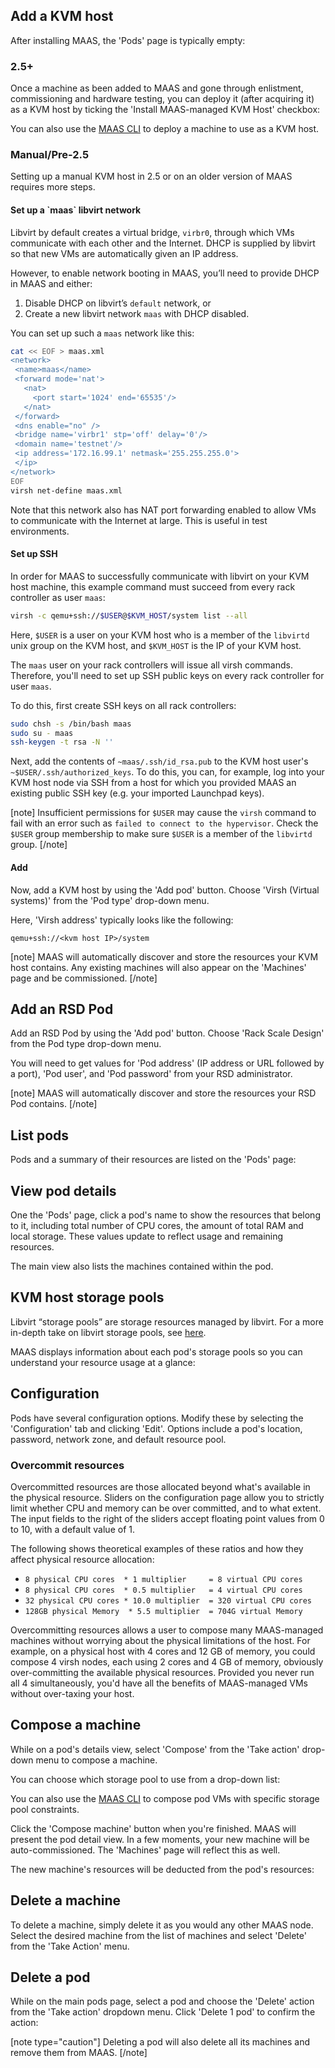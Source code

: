 <h2 id="heading--add-a-kvm-host">Add a KVM host</h2>

After installing MAAS, the 'Pods' page is typically empty:

<!-- vanilla
![initial pods page](https://assets.ubuntu.com/v1/c1698d33-manage-kvm-pods__2.5_pod-initial-page.png)
 vanilla -->

<!-- ui
![initial pods page](https://assets.ubuntu.com/v1/c1698d33-manage-kvm-pods__2.5_pod-initial-page.png)
 ui -->

<!-- cli
### ADD SUITABLE CLI EXAMPLE OR PRINTOUT ###
 cli -->

<h3 id="heading--25">2.5+</h3>

Once a machine as been added to MAAS and gone through enlistment, commissioning and hardware testing, you can deploy it (after acquiring it) as a KVM host by ticking the 'Install MAAS-managed KVM Host' checkbox:

<!-- vanilla
![kvmpoddeploy](https://assets.ubuntu.com/v1/d7271011-manage-kvm-pods__2.5_kvm-pod-deploy.png)
 vanilla -->

<!-- ui
![kvmpoddeploy](https://assets.ubuntu.com/v1/d7271011-manage-kvm-pods__2.5_kvm-pod-deploy.png)
 ui -->

<!-- cli
### ADD SUITABLE CLI EXAMPLE OR PRINTOUT ###
 cli -->

You can also use the [MAAS CLI](/t/common-cli-tasks/794#heading--deploy-a-node) to deploy a machine to use as a KVM host.

<h3 id="heading--manualpre-25">Manual/Pre-2.5</h3>

Setting up a manual KVM host in 2.5 or on an older version of MAAS requires more steps.

<h4 id="heading--set-up-a-maas-libvirt-network">Set up a `maas` libvirt network</h4>

Libvirt by default creates a virtual bridge, `virbr0`, through which VMs communicate with each other and the Internet. DHCP is supplied by libvirt so that new VMs are automatically given an IP address.

However, to enable network booting in MAAS, you’ll need to provide DHCP in MAAS and either:

1.  Disable DHCP on libvirt’s `default` network, or
2.  Create a new libvirt network `maas` with DHCP disabled.

You can set up such a `maas` network like this:

``` bash
cat << EOF > maas.xml
<network>
 <name>maas</name>
 <forward mode='nat'>
   <nat>
     <port start='1024' end='65535'/>
   </nat>
 </forward>
 <dns enable="no" />
 <bridge name='virbr1' stp='off' delay='0'/>
 <domain name='testnet'/>
 <ip address='172.16.99.1' netmask='255.255.255.0'>
 </ip>
</network>
EOF
virsh net-define maas.xml
```

Note that this network also has NAT port forwarding enabled to allow VMs to communicate with the Internet at large. This is useful in test environments.

<h4 id="heading--set-up-ssh">Set up SSH</h4>

In order for MAAS to successfully communicate with libvirt on your KVM host machine, this example command must succeed from every rack controller as user `maas`:

``` bash
virsh -c qemu+ssh://$USER@$KVM_HOST/system list --all
```

Here, `$USER` is a user on your KVM host who is a member of the `libvirtd` unix group on the KVM host, and `$KVM_HOST` is the IP of your KVM host.

The `maas` user on your rack controllers will issue all virsh commands. Therefore, you'll need to set up SSH public keys on every rack controller for user `maas`.

To do this, first create SSH keys on all rack controllers:

``` bash
sudo chsh -s /bin/bash maas
sudo su - maas
ssh-keygen -t rsa -N ''
```

Next, add the contents of `~maas/.ssh/id_rsa.pub` to the KVM host user's `~$USER/.ssh/authorized_keys`. To do this, you can, for example, log into your KVM host node via SSH from a host for which you provided MAAS an existing public SSH key (e.g. your imported Launchpad keys).

[note]
Insufficient permissions for `$USER` may cause the `virsh` command to fail with an error such as `failed to connect to the hypervisor`. Check the `$USER` group membership to make sure `$USER` is a member of the `libvirtd` group.
[/note]

<h4 id="heading--add">Add</h4>

Now, add a KVM host by using the 'Add pod' button. Choose 'Virsh (Virtual systems)' from the 'Pod type' drop-down menu.

<!-- vanilla
![add Virsh pod](https://assets.ubuntu.com/v1/ca39b7a1-manage-kvm-pods__2.5_pod-add-virsh.png)
 vanilla -->

<!-- ui
![add Virsh pod](https://assets.ubuntu.com/v1/ca39b7a1-manage-kvm-pods__2.5_pod-add-virsh.png)
 ui -->

<!-- cli
### ADD SUITABLE CLI EXAMPLE OR PRINTOUT ###
 cli -->

Here, 'Virsh address' typically looks like the following:

``` no-highlight
qemu+ssh://<kvm host IP>/system
```

[note]
MAAS will automatically discover and store the resources your KVM host contains. Any existing machines will also appear on the 'Machines' page and be commissioned.
[/note]

<h2 id="heading--add-an-rsd-pod">Add an RSD Pod</h2>

Add an RSD Pod by using the 'Add pod' button. Choose 'Rack Scale Design' from the Pod type drop-down menu.

<!-- vanilla
![add RSD pod](https://assets.ubuntu.com/v1/2604a48b-nodes-comp-hw__2.4_pod-add-rsd.png)
 vanilla -->

<!-- ui
![add RSD pod](https://assets.ubuntu.com/v1/2604a48b-nodes-comp-hw__2.4_pod-add-rsd.png)
 ui -->

<!-- cli
### ADD SUITABLE CLI EXAMPLE OR PRINTOUT ###
 cli -->

You will need to get values for 'Pod address' (IP address or URL followed by a port), 'Pod user', and 'Pod password' from your RSD administrator.

[note]
MAAS will automatically discover and store the resources your RSD Pod contains.
[/note]

<h2 id="heading--list-pods">List pods</h2>

Pods and a summary of their resources are listed on the 'Pods' page:

<!-- vanilla
![save pod](https://assets.ubuntu.com/v1/6a1e0fc2-manage-kvm-pods__2.5_pod-list.png)
 vanilla -->

<!-- ui
![save pod](https://assets.ubuntu.com/v1/6a1e0fc2-manage-kvm-pods__2.5_pod-list.png)
 ui -->

<!-- cli
### ADD SUITABLE CLI EXAMPLE OR PRINTOUT ###
 cli -->

<h2 id="heading--view-pod-details">View pod details</h2>

One the 'Pods' page, click a pod's name to show the resources that belong to it, including total number of CPU cores, the amount of total RAM and local storage. These values update to reflect usage and remaining resources.

The main view also lists the machines contained within the pod.

<!-- vanilla
![pod details](https://assets.ubuntu.com/v1/458b90b6-manage-kvm-pods__2.5_pod-details.png)
 vanilla -->

<!-- ui
![pod details](https://assets.ubuntu.com/v1/458b90b6-manage-kvm-pods__2.5_pod-details.png)
 ui -->

<!-- cli
### ADD SUITABLE CLI EXAMPLE OR PRINTOUT ###
 cli -->

<h2 id="heading--kvm-host-storage-pools">KVM host storage pools</h2>

Libvirt “storage pools” are storage resources managed by libvirt. For a more in-depth take on libvirt storage pools, see [here](https://libvirt.org/storage.html).

MAAS displays information about each pod's storage pools so you can understand your resource usage at a glance:

<!-- vanilla
![storagepoolusage](https://assets.ubuntu.com/v1/984dcd91-manage-kvm-pods__2.5_libvirt_storage_usage.png)
 vanilla -->

<!-- ui
![storagepoolusage](https://assets.ubuntu.com/v1/984dcd91-manage-kvm-pods__2.5_libvirt_storage_usage.png)
 ui -->

<!-- cli
### ADD SUITABLE CLI EXAMPLE OR PRINTOUT ###
 cli -->

<h2 id="heading--configuration">Configuration</h2>

Pods have several configuration options. Modify these by selecting the 'Configuration' tab and clicking 'Edit'. Options include a pod's location, password, network zone, and default resource pool.

<!-- vanilla
![pod configuration](https://assets.ubuntu.com/v1/50c94029-manage-kvm-pods__2.5_pod-compose-config.png)
 vanilla -->

<!-- ui
![pod configuration](https://assets.ubuntu.com/v1/50c94029-manage-kvm-pods__2.5_pod-compose-config.png)
 ui -->

<!-- cli
### ADD SUITABLE CLI EXAMPLE OR PRINTOUT ###
 cli -->

<h3 id="heading--overcommit-resources">Overcommit resources</h3>

Overcommitted resources are those allocated beyond what's available in the physical resource. Sliders on the configuration page allow you to strictly limit whether CPU and memory can be over committed, and to what extent. The input fields to the right of the sliders accept floating point values from 0 to 10, with a default value of 1.

The following shows theoretical examples of these ratios and how they affect physical resource allocation:

-   `8 physical CPU cores  * 1 multiplier     = 8 virtual CPU cores`
-   `8 physical CPU cores  * 0.5 multiplier   = 4 virtual CPU cores`
-   `32 physical CPU cores * 10.0 multiplier  = 320 virtual CPU cores`
-   `128GB physical Memory  * 5.5 multiplier  = 704G virtual Memory`

Overcommitting resources allows a user to compose many MAAS-managed machines without worrying about the physical limitations of the host. For example, on a physical host with 4 cores and 12 GB of memory, you could compose 4 virsh nodes, each using 2 cores and 4 GB of memory, obviously over-committing the available physical resources. Provided you never run all 4 simultaneously, you'd have all the benefits of MAAS-managed VMs without over-taxing your host.

<h2 id="heading--compose-a-machine">Compose a machine</h2>

While on a pod's details view, select 'Compose' from the 'Take action' drop-down menu to compose a machine.

<!-- vanilla
![pod compose machine](https://assets.ubuntu.com/v1/62316284-manage-kvm-pods__2.5_pod-compose-machine.png)
 vanilla -->

<!-- ui
![pod compose machine](https://assets.ubuntu.com/v1/62316284-manage-kvm-pods__2.5_pod-compose-machine.png)
 ui -->

<!-- cli
### ADD SUITABLE CLI EXAMPLE OR PRINTOUT ###
 cli -->

You can choose which storage pool to use from a drop-down list:

<!-- vanilla
![storagepoolavail](https://assets.ubuntu.com/v1/a026986c-manage-kvm-pods__2.5_libvirt_storage.png)
 vanilla -->

<!-- ui
![storagepoolavail](https://assets.ubuntu.com/v1/a026986c-manage-kvm-pods__2.5_libvirt_storage.png)
 ui -->

<!-- cli
### ADD SUITABLE CLI EXAMPLE OR PRINTOUT ###
 cli -->

You can also use the [MAAS CLI](/t/cli-composable-hardware/795#heading--compose-pod-virtual-machines) to compose pod VMs with specific storage pool constraints.

Click the 'Compose machine' button when you're finished. MAAS will present the pod detail view. In a few moments, your new machine will be auto-commissioned. The 'Machines' page will reflect this as well.

The new machine's resources will be deducted from the pod's resources:

<!-- vanilla
![pod compose machine commissioning](https://assets.ubuntu.com/v1/0047fe3d-manage-kvm-pods__2.5_pod-compose-machine-commissioning.png)
 vanilla -->

<!-- ui
![pod compose machine commissioning](https://assets.ubuntu.com/v1/0047fe3d-manage-kvm-pods__2.5_pod-compose-machine-commissioning.png)
 ui -->

<!-- cli
### ADD SUITABLE CLI EXAMPLE OR PRINTOUT ###
 cli -->

<h2 id="heading--delete-a-machine">Delete a machine</h2>

To delete a machine, simply delete it as you would any other MAAS node. Select the desired machine from the list of machines and select 'Delete' from the 'Take Action' menu.

<!-- vanilla
![pod decompose machine](https://assets.ubuntu.com/v1/613c1d7b-manage-kvm-pods__2.5_pod-decompose-machine.png)
 vanilla -->

<!-- ui
![pod decompose machine](https://assets.ubuntu.com/v1/613c1d7b-manage-kvm-pods__2.5_pod-decompose-machine.png)
 ui -->

<!-- cli
### ADD SUITABLE CLI EXAMPLE OR PRINTOUT ###
 cli -->

<h2 id="heading--delete-a-pod">Delete a pod</h2>

While on the main pods page, select a pod and choose the 'Delete' action from the 'Take action' dropdown menu. Click 'Delete 1 pod' to confirm the action:

<!-- vanilla
![pod delete](https://assets.ubuntu.com/v1/55498a64-manage-kvm-pods__2.5_pod-delete.png)
 vanilla -->

<!-- ui
![pod delete](https://assets.ubuntu.com/v1/55498a64-manage-kvm-pods__2.5_pod-delete.png)
 ui -->

<!-- cli
### ADD SUITABLE CLI EXAMPLE OR PRINTOUT ###
 cli -->

[note type="caution"]
Deleting a pod will also delete all its machines and remove them from MAAS.
[/note]

<!-- LINKS -->